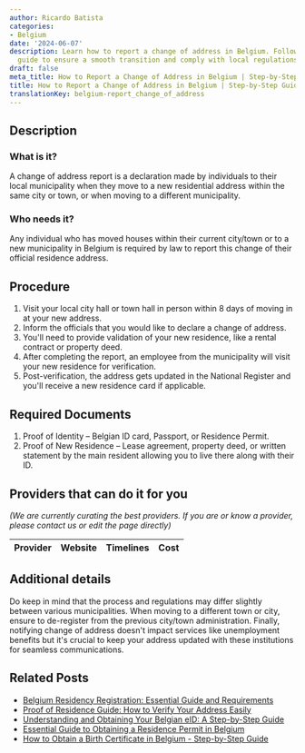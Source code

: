 ```yaml
---
author: Ricardo Batista
categories:
- Belgium
date: '2024-06-07'
description: Learn how to report a change of address in Belgium. Follow our step-by-step
  guide to ensure a smooth transition and comply with local regulations.
draft: false
meta_title: How to Report a Change of Address in Belgium | Step-by-Step Guide
title: How to Report a Change of Address in Belgium | Step-by-Step Guide
translationKey: belgium-report_change_of_address
---
```


## Description
### What is it?
A change of address report is a declaration made by individuals to their local municipality when they move to a new residential address within the same city or town, or when moving to a different municipality.

### Who needs it?
Any individual who has moved houses within their current city/town or to a new municipality in Belgium is required by law to report this change of their official residence address.

## Procedure
1. Visit your local city hall or town hall in person within 8 days of moving in at your new address.
2. Inform the officials that you would like to declare a change of address.
3. You'll need to provide validation of your new residence, like a rental contract or property deed.
4. After completing the report, an employee from the municipality will visit your new residence for verification.
5. Post-verification, the address gets updated in the National Register and you'll receive a new residence card if applicable.

## Required Documents
1. Proof of Identity – Belgian ID card, Passport, or Residence Permit.
2. Proof of New Residence – Lease agreement, property deed, or written statement by the main resident allowing you to live there along with their ID.

## Providers that can do it for you

_(We are currently curating the best providers. If you are or know a provider, please contact us or edit the page directly)_

| Provider        |     Website     |     Timelines    |       Cost      |
| :-------------: | :-------------: |  :-------------: | :-------------: |

## Additional details
Do keep in mind that the process and regulations may differ slightly between various municipalities. When moving to a different town or city, ensure to de-register from the previous city/town administration. Finally, notifying change of address doesn't impact services like unemployment benefits but it's crucial to keep your address updated with these institutions for seamless communications.
## Related Posts

- [Belgium Residency Registration: Essential Guide and Requirements](https://tramitit.com/guides/belgium/registration_in_the_population_registers/)
- [Proof of Residence Guide: How to Verify Your Address Easily](https://tramitit.com/guides/belgium/request_for_proof_of_residence/)
- [Understanding and Obtaining Your Belgian eID: A Step-by-Step Guide](https://tramitit.com/guides/belgium/request_for_identity_card/)
- [Essential Guide to Obtaining a Residence Permit in Belgium](https://tramitit.com/guides/belgium/request_for_residence_permit/)
- [How to Obtain a Birth Certificate in Belgium - Step-by-Step Guide](https://tramitit.com/guides/belgium/request_for_birth_certificate/)
